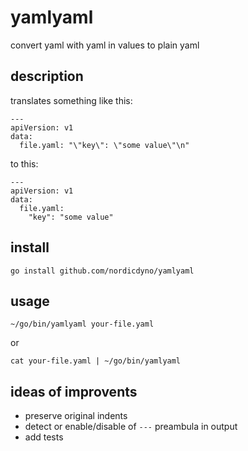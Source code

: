 # yamlyaml

convert yaml with yaml in values to plain yaml


## description

translates something like this:

    ---
    apiVersion: v1
    data:
      file.yaml: "\"key\": \"some value\"\n"

to this:

    ---
    apiVersion: v1
    data:
      file.yaml:
        "key": "some value"


## install

    go install github.com/nordicdyno/yamlyaml

## usage

    ~/go/bin/yamlyaml your-file.yaml

or

    cat your-file.yaml | ~/go/bin/yamlyaml


## ideas of improvents

* preserve original indents
* detect or enable/disable of `---` preambula in output
* add tests
